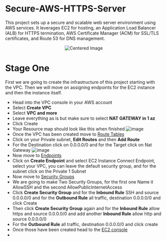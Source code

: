 # Secure-AWS-HTTPS-Server

This project sets up a secure and scalable web server environment using AWS services. It leverages EC2 for hosting, an Application Load Balancer (ALB) for HTTPS termination, AWS Certificate Manager (ACM) for SSL/TLS certificates, and Route 53 for DNS management. 

<p align="center">
  <img src="https://github.com/user-attachments/assets/289b79a7-d2c8-4d63-9cac-97062267c1b8" alt="Centered Image" >
</p>

# Stage One

First we are going to create the infrastructure of this project starting with the VPC. Then we will move on assigning endpoints for the EC2 instance and then the instance itself.

- Head into the VPC console in your AWS account
- Select **Create VPC**
- Select **VPC and more**
- Leave everything as is but make sure to select **NAT GATEWAY in 1 az**
- Click Create
- Your Resource map should look like this when finished
![image](https://github.com/user-attachments/assets/263c605f-bcc4-4964-a7b5-77e77d056485)
- Once the VPC has been created move to [Route Tables](https://us-east-1.console.aws.amazon.com/vpcconsole/home?region=us-east-1#RouteTables:)
- Click on your Private subnet, **Edit Routes** and then **Add Route**
- For the Destination click on 0.0.0.0/0 and for the Target click on Nat Gateway
![image](https://github.com/user-attachments/assets/f0bfb56e-3d50-4982-8aad-1799a3457aa1)
- Now move to [Endpoints](https://us-east-1.console.aws.amazon.com/vpcconsole/home?region=us-east-1#Endpoints:)
- Click on **Create Endpoint** and select EC2 Instance Connect Endpoint, select your VPC, you can leave the default security group, and for the subnet click on the Private 1 Subnet
- Now move to [Security Groups](https://us-east-1.console.aws.amazon.com/vpcconsole/home?region=us-east-1#SecurityGroups:)
- We are going to make Two Security Groups, for the first one Name it AllowSSH and the second AllowPublicInternetAccess
- Click **Create Security Group** and for the **Inbound Rule** SSH and source 0.0.0.0/0 and for the **Outbound Rule** all traffic, destination 0.0.0.0/0 and click Create
- Then click **Create Security Group** again and for the **Inbound Rule** allow https and source 0.0.0.0/0 and add another **Inbound Rule** allow http and source 0.0.0.0/0
- For the **Outbound Rule** all traffic, destination 0.0.0.0/0 and click create
- Once those have been created head to the [EC2 console](https://us-east-1.console.aws.amazon.com/ec2/home?region=us-east-1#Instances:)
- 

















